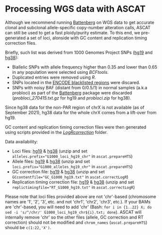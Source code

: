 # Processing WGS data with ASCAT
Although we recommend running [Battenberg](https://github.com/Wedge-lab/battenberg) on WGS data to get accurate clonal and subclonal allele-specific copy-number alteration calls, ASCAT can still be used to get a fast ploidy/purity estimate. To this end, we pre-generated a set of loci, alonside with GC content and replication timing correction files.

Briefly, such list was derived from 1000 Genomes Project SNPs ([hg19](http://ftp.1000genomes.ebi.ac.uk/vol1/ftp/release/20130502/) and [hg38](http://ftp.1000genomes.ebi.ac.uk/vol1/ftp/data_collections/1000_genomes_project/release/20190312_biallelic_SNV_and_INDEL/)):

- Biallelic SNPs with allele frequency higher than 0.35 and lower than 0.65 in any population were selected using *BCFtools*.
- Duplicated entries were removed using *R*.
- SNPs located in the [ENCODE blacklisted regions](https://github.com/Boyle-Lab/Blacklist/) were discared.
- SNPs with noisy BAF (distant from 0/0.5/1) in normal samples (a.k.a probloci) as part of the [Battenberg](https://github.com/Wedge-lab/battenberg) package were discarded (*probloci_270415.txt.gz* for hg19 and *probloci.zip* for hg38).

Since hg38 data for the non-PAR region of chrX is not available (as of September 2021), hg38 data for the whole chrX comes from a lift-over from hg19.

GC content and replication timing correction files were then generated using scripts provided in the *[LogRcorrection](../../LogRcorrection)* folder.

Data availability:

- Loci files: [hg19](https://www.dropbox.com/s/l3m0yvyca86lpwb/G1000_loci_hg19.zip) & [hg38](https://www.dropbox.com/s/80cq0qgao8l1inj/G1000_loci_hg38.zip) (unzip and set `alleles.prefix="G1000_loci_hg19_chr"` in `ascat.prepareHTS`)
- Allele files: [hg19](https://www.dropbox.com/s/3fzvir3uqe3073d/G1000_alleles_hg19.zip) & [hg38](https://www.dropbox.com/s/uouszfktzgoqfy7/G1000_alleles_hg38.zip) (unzip and set `loci.prefix="G1000_alleles_hg19_chr"` in `ascat.prepareHTS`)
- GC correction file: [hg19](https://www.dropbox.com/s/v0tgr1esyoh1krw/GC_G1000_hg19.zip) & [hg38](https://www.dropbox.com/s/n7g5dh0ld1hcto8/GC_G1000_hg38.zip) (unzip and set `GCcontentfile="GC_G1000_hg19.txt"` in `ascat.correctLogR`)
- Replication timing correction file: [hg19](https://www.dropbox.com/s/50n7xb06x318tgl/RT_G1000_hg19.zip) & [hg38](https://www.dropbox.com/s/xlp99uneqh6nh6p/RT_G1000_hg38.zip) (unzip and set `replictimingfile="RT_G1000_hg19.txt"` in `ascat.correctLogR`)

Please note that loci files provided above are not 'chr'-based (chromosome names are '1', '2', '3', etc. and not 'chr1', 'chr2', 'chr3', etc.). If your BAMs are 'chr'-based, you will need to add 'chr' (Bash: `for i in {1..22} X; do sed -i 's/^/chr/' G1000_loci_hg19_chr${i}.txt; done`). ASCAT will internally remove 'chr' so the other files (allele, GC correction and RT correction) should not be modified and `chrom_names` (`ascat.prepareHTS`) should be `c(1:22,'X')`.